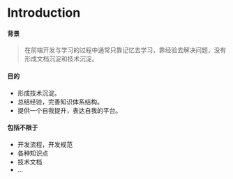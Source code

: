 # Introduction
#### 背景

> 在前端开发与学习的过程中通常只靠记忆去学习，靠经验去解决问题，没有形成文档沉淀和技术沉淀。

#### 目的

- 形成技术沉淀。
- 总结经验，完善知识体系结构。
- 提供一个自我提升，表达自我的平台。


#### 包括不限于

- 开发流程，开发规范
- 各种知识点
- 技术文档
- ...

